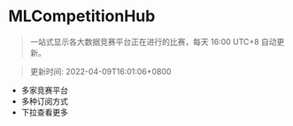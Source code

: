 # MLCompetitionHub

> 一站式显示各大数据竞赛平台正在进行的比赛，每天 16:00 UTC+8 自动更新。
  
> 更新时间: 2022-04-09T16:01:06+0800 

* 多家竞赛平台
* 多种订阅方式
* 下拉查看更多